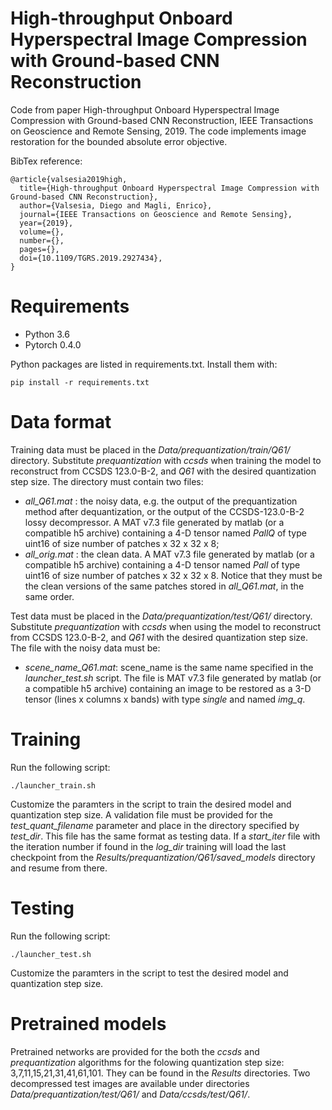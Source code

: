 # High-throughput Onboard Hyperspectral Image Compression with Ground-based CNN Reconstruction
Code from paper High-throughput Onboard Hyperspectral Image Compression with Ground-based CNN Reconstruction, IEEE Transactions on Geoscience and Remote Sensing, 2019. The code implements image restoration for the bounded absolute error objective.

BibTex reference:
```
@article{valsesia2019high,
  title={High-throughput Onboard Hyperspectral Image Compression with Ground-based CNN Reconstruction},
  author={Valsesia, Diego and Magli, Enrico},
  journal={IEEE Transactions on Geoscience and Remote Sensing},
  year={2019},
  volume={},
  number={},
  pages={},
  doi={10.1109/TGRS.2019.2927434}, 
}
```

# Requirements

  - Python 3.6
  - Pytorch 0.4.0
  
Python packages are listed in requirements.txt. Install them with:
```
pip install -r requirements.txt
```

# Data format
Training data must be placed in the _Data/prequantization/train/Q61/_ directory. Substitute _prequantization_ with _ccsds_ when training the model to reconstruct from CCSDS 123.0-B-2, and _Q61_ with the desired quantization step size. 
The directory must contain two files:
- _all\_Q61.mat_ : the noisy data, e.g. the output of the prequantization method after dequantization, or the output of the CCSDS-123.0-B-2 lossy decompressor. A MAT v7.3 file generated by matlab (or a compatible h5 archive) containing a 4-D tensor named _PallQ_ of type uint16 of size number of patches x 32 x 32 x 8;
- _all\_orig.mat_ : the clean data. A MAT v7.3 file generated by matlab (or a compatible h5 archive) containing a 4-D tensor named _Pall_ of type uint16 of size number of patches x 32 x 32 x 8. Notice that they must be the clean versions of the same patches stored in _all_Q61.mat_, in the same order.

Test data must be placed in the _Data/prequantization/test/Q61/_ directory. Substitute _prequantization_ with _ccsds_ when using the model to reconstruct from CCSDS 123.0-B-2, and _Q61_ with the desired quantization step size. The file with the noisy data must be:
- _scene\_name\_Q61.mat_: scene\_name is the same name specified in the _launcher\_test.sh_ script.  The file is MAT v7.3 file generated by matlab (or a compatible h5 archive) containing an image to be restored as a 3-D tensor (lines x columns x bands) with type _single_ and named _img\_q_.

# Training
Run the following script:
```
./launcher_train.sh
```
Customize the paramters in the script to train the desired model and quantization step size. A validation file must be provided for the _test\_quant\_filename_ parameter and place in the directory specified by _test\_dir_. This file has the same format as testing data. If a _start\_iter_ file with the iteration number if found in the _log\_dir_ training will load the last checkpoint from the _Results/prequantization/Q61/saved\_models_ directory and resume from there.

# Testing
Run the following script:
```
./launcher_test.sh
```
Customize the paramters in the script to test the desired model and quantization step size.

# Pretrained models
Pretrained networks are provided for the both the _ccsds_ and _prequantization_ algorithms for the folowing quantization step size: 3,7,11,15,21,31,41,61,101. They can be found in the _Results_ directories.
Two decompressed test images are available under directories _Data/prequantization/test/Q61/_ and _Data/ccsds/test/Q61/_.
